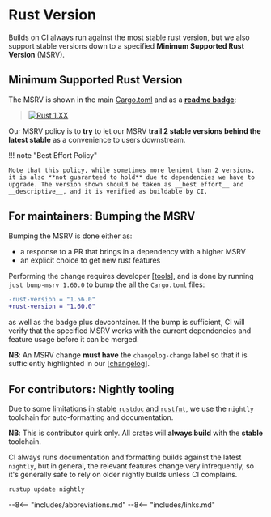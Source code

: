 # Rust Version

Builds on CI always run against the most stable rust version, but we also support stable versions down to a specified **Minimum Supported Rust Version** (MSRV).

## Minimum Supported Rust Version

The MSRV is shown in the main [Cargo.toml](https://github.com/kube-rs/kube/blob/master/kube/Cargo.toml#L1-L16) and as a [**readme badge**](https://github.com/kube-rs/kube#kube-rs):

> [![Rust 1.XX](https://img.shields.io/badge/MSRV-1.XX-dea584.svg)](https://github.com/rust-lang/rust/releases/)

Our MSRV policy is to **try** to let our MSRV **trail 2 stable versions behind the latest stable** as a convenience to users downstream.

!!! note "Best Effort Policy"

    Note that this policy, while sometimes more lenient than 2 versions, it is also **not guaranteed to hold** due to dependencies we have to upgrade. The version shown should be taken as __best effort__ and __descriptive__, and it is verified as buildable by CI.

## For maintainers: Bumping the MSRV

Bumping the MSRV is done either as:

- a response to a PR that brings in a dependency with a higher MSRV
- an explicit choice to get new rust features

Performing the change requires developer [[tools]], and is done by running `just bump-msrv 1.60.0` to bump the all the `Cargo.toml` files:

```diff
-rust-version = "1.56.0"
+rust-version = "1.60.0"
```

as well as the badge plus devcontainer. If the bump is sufficient, CI will verify that the specified MSRV works with the current dependencies and feature usage before it can be merged.

**NB**: An MSRV change **must have** the `changelog-change` label so that it is sufficiently highlighted in our [[changelog]].

## For contributors: Nightly tooling

Due to some [limitations in stable `rustdoc` and `rustfmt`](https://github.com/kube-rs/kube/issues/707), we use the `nightly` toolchain for auto-formatting and documentation.

**NB**: This is contributor quirk only. All crates will **always build** with the **stable** toolchain.

CI always runs documentation and formatting builds against the latest `nightly`, but in general, the relevant features change very infrequently, so it's generally safe to rely on older nightly builds unless CI complains.

```sh
rustup update nightly
```

--8<-- "includes/abbreviations.md"
--8<-- "includes/links.md"

[//begin]: # "Autogenerated link references for markdown compatibility"
[tools]: tools "Tools"
[changelog]: changelog "Changelog"
[//end]: # "Autogenerated link references"
